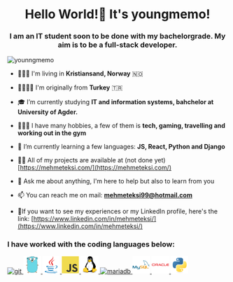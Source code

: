 <h1 align="center">Hello World!👋 It's youngmemo!</h1>
<h3 align="center">I am an IT student soon to be done with my bachelorgrade. My aim is to be a full-stack developer.</h3>

<p align="left"> <img src="https://komarev.com/ghpvc/?username=younngmemo&label=Profile%20views&color=0e75b6&style=flat" alt="younngmemo" /> </p>

- 🧑🏽‍🦱 I'm living in **Kristiansand, Norway** 🇳🇴

- 👨‍👩‍👦‍👦 I'm originally from **Turkey** 🇹🇷

- 🎓 I’m currently studying **IT and information systems, bahchelor at University of Agder.**

- 🏄🏽‍♂️ I have many hobbies, a few of them is **tech, gaming, travelling and working out in the gym**

- 🌱 I’m currently learning a few languages: **JS, React, Python and Django**

- 👨‍💻 All of my projects are available at (not done yet) [https://mehmeteksi.com/](https://mehmeteksi.com/)

- 💬 Ask me about anything, I'm here to help but also to learn from you

- 📫 You can reach me on mail: **mehmeteksi99@hotmail.com**

- 📄If you want to see my experiences or my LinkedIn profile, here's the link: [https://www.linkedin.com/in/mehmeteksi/](https://www.linkedin.com/in/mehmeteksi/)

<h3 align="left">I have worked with the coding languages below:</h3>
<p align="left"> <a href="https://git-scm.com/" target="_blank" rel="noreferrer"> <img src="https://www.vectorlogo.zone/logos/git-scm/git-scm-icon.svg" alt="git" width="40" height="40"/> </a> <a href="https://golang.org" target="_blank" rel="noreferrer"> <img src="https://raw.githubusercontent.com/devicons/devicon/master/icons/go/go-original.svg" alt="go" width="40" height="40"/> </a> <a href="https://www.java.com" target="_blank" rel="noreferrer"> <img src="https://raw.githubusercontent.com/devicons/devicon/master/icons/java/java-original.svg" alt="java" width="40" height="40"/> </a> <a href="https://developer.mozilla.org/en-US/docs/Web/JavaScript" target="_blank" rel="noreferrer"> <img src="https://raw.githubusercontent.com/devicons/devicon/master/icons/javascript/javascript-original.svg" alt="javascript" width="40" height="40"/> </a> <a href="https://www.linux.org/" target="_blank" rel="noreferrer"> <img src="https://raw.githubusercontent.com/devicons/devicon/master/icons/linux/linux-original.svg" alt="linux" width="40" height="40"/> </a> <a href="https://mariadb.org/" target="_blank" rel="noreferrer"> <img src="https://www.vectorlogo.zone/logos/mariadb/mariadb-icon.svg" alt="mariadb" width="40" height="40"/> </a> <a href="https://www.mysql.com/" target="_blank" rel="noreferrer"> <img src="https://raw.githubusercontent.com/devicons/devicon/master/icons/mysql/mysql-original-wordmark.svg" alt="mysql" width="40" height="40"/> </a> <a href="https://www.oracle.com/" target="_blank" rel="noreferrer"> <img src="https://raw.githubusercontent.com/devicons/devicon/master/icons/oracle/oracle-original.svg" alt="oracle" width="40" height="40"/> </a> <a href="https://www.python.org" target="_blank" rel="noreferrer"> <img src="https://raw.githubusercontent.com/devicons/devicon/master/icons/python/python-original.svg" alt="python" width="40" height="40"/> </a> </p>
